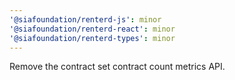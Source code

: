 ```yaml
---
'@siafoundation/renterd-js': minor
'@siafoundation/renterd-react': minor
'@siafoundation/renterd-types': minor
---
```


Remove the contract set contract count metrics API.
